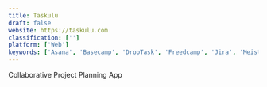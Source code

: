 ```yaml
---
title: Taskulu
draft: false 
website: https://taskulu.com
classification: ['']
platform: ['Web']
keywords: ['Asana', 'Basecamp', 'DropTask', 'Freedcamp', 'Jira', 'Meistertask', 'Paymo', 'Producteev', 'Redmine', 'Remember The Milk', 'Slack', 'Taiga.io', 'Taskworld', 'Teamwork Projects', 'Todoist', 'Toodledo', 'Trello', 'Wekan', 'dapulse', 'hiTask']
---
```

Collaborative Project Planning App